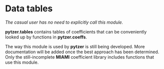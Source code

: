 # Data tables

*The casual user has no need to explicitly call this module.*

**pytzer.tables** contains tables of coefficients that can be conveniently looked up by functions in **pytzer.coeffs**.

The way this module is used by **pytzer** is still being developed. More documentation will be added once the best approach has been determined. Only the still-incomplete **MIAMI** coefficient library includes functions that use this module.
